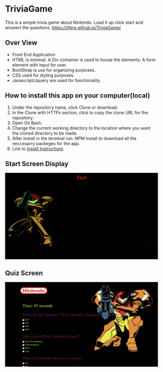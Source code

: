 # TriviaGame

This is a simple trivia game about Nintendo. Load it up click start and answert the questions.
https://jjferg.github.io/TriviaGame/

## Over View
- Front End Application
- HTML  is minimal. A Div container is used to house the elements. A form element with input for user.
- BootStrap is use for organizing purposes.
- CSS used for styling purposes.
- Javascript/Jquery are used for functionality.

## How to install this app on your computer(local)
1. Under the repository name, click Clone or download.
2. In the Clone with HTTPs section, click to copy the clone URL for the repository.
3. Open Git Bash.
4. Change the current working directory to the location where you want the cloned directory to be made.
5. After install in the terminal run: NPM install to download all the neccesarry packeges for the app.
6. Link to [Install Instructions](https://help.github.com/en/github/creating-cloning-and-archiving-repositories/cloning-a-repository)

 ## Start Screen Display
![Start Screen](images/triviaScreen.jpg.png)


## Quiz Screen
![QUIZ](images/TriviaScreen2.jpg.png)
